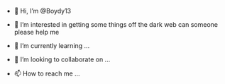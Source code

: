 - 👋 Hi, I’m @Boydy13
- 👀 I’m interested in getting some things off the dark web can someone please help me 


- 🌱 I’m currently learning ...
- 💞️ I’m looking to collaborate on ...
- 📫 How to reach me ...

<!---
Boydy13/Boydy13 is a ✨ special ✨ repository because its `README.md` (this file) appears on your GitHub profile.
You can click the Preview link to take a look at your changes.
--->
